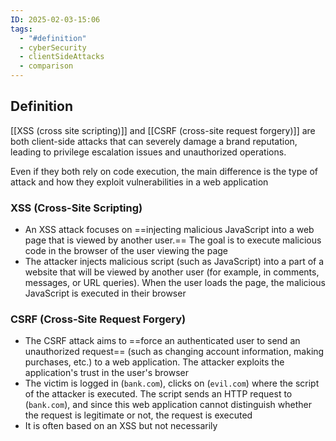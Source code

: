```yaml
---
ID: 2025-02-03-15:06
tags:
  - "#definition"
  - cyberSecurity
  - clientSideAttacks
  - comparison
---
```

## Definition

[[XSS (cross site scripting)]] and [[CSRF (cross-site request forgery)]] are both client-side attacks that can severely damage a brand reputation, leading to privilege escalation issues and unauthorized operations.

Even if they both rely on code execution, the main difference is the type of attack and how they exploit vulnerabilities in a web application

### XSS (Cross-Site Scripting)

- An XSS attack focuses on ==injecting malicious JavaScript into a web page that is viewed by another user.== The goal is to execute malicious code in the browser of the user viewing the page
- The attacker injects malicious script (such as JavaScript) into a part of a website that will be viewed by another user (for example, in comments, messages, or URL queries). When the user loads the page, the malicious JavaScript is executed in their browser

### CSRF (Cross-Site Request Forgery)

- The CSRF attack aims to ==force an authenticated user to send an unauthorized request== (such as changing account information, making purchases, etc.) to a web application. The attacker exploits the application's trust in the user's browser
- The victim is logged in (`bank.com`), clicks on (`evil.com`) where the script of the attacker is executed. The script sends an HTTP request to (`bank.com`), and since this web application cannot distinguish whether the request is legitimate or not, the request is executed
- It is often based on an XSS but not necessarily